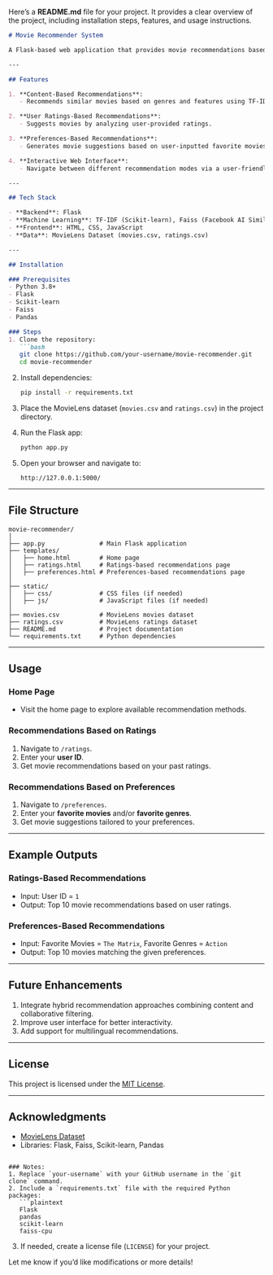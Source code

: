 Here’s a **README.md** file for your project. It provides a clear overview of the project, including installation steps, features, and usage instructions.

```markdown
# Movie Recommender System

A Flask-based web application that provides movie recommendations based on user ratings and preferences. This project leverages content-based filtering (using TF-IDF and Faiss for similarity search) and user input to deliver tailored recommendations.

---

## Features

1. **Content-Based Recommendations**:
   - Recommends similar movies based on genres and features using TF-IDF vectorization and Faiss.

2. **User Ratings-Based Recommendations**:
   - Suggests movies by analyzing user-provided ratings.

3. **Preferences-Based Recommendations**:
   - Generates movie suggestions based on user-inputted favorite movies and genres.

4. **Interactive Web Interface**:
   - Navigate between different recommendation modes via a user-friendly web interface.

---

## Tech Stack

- **Backend**: Flask
- **Machine Learning**: TF-IDF (Scikit-learn), Faiss (Facebook AI Similarity Search)
- **Frontend**: HTML, CSS, JavaScript
- **Data**: MovieLens Dataset (movies.csv, ratings.csv)

---

## Installation

### Prerequisites
- Python 3.8+
- Flask
- Scikit-learn
- Faiss
- Pandas

### Steps
1. Clone the repository:
   ```bash
   git clone https://github.com/your-username/movie-recommender.git
   cd movie-recommender
   ```

2. Install dependencies:
   ```bash
   pip install -r requirements.txt
   ```

3. Place the MovieLens dataset (`movies.csv` and `ratings.csv`) in the project directory.

4. Run the Flask app:
   ```bash
   python app.py
   ```

5. Open your browser and navigate to:
   ```
   http://127.0.0.1:5000/
   ```

---

## File Structure

```
movie-recommender/
│
├── app.py               # Main Flask application
├── templates/
│   ├── home.html        # Home page
│   ├── ratings.html     # Ratings-based recommendations page
│   ├── preferences.html # Preferences-based recommendations page
│
├── static/
│   ├── css/             # CSS files (if needed)
│   ├── js/              # JavaScript files (if needed)
│
├── movies.csv           # MovieLens movies dataset
├── ratings.csv          # MovieLens ratings dataset
├── README.md            # Project documentation
└── requirements.txt     # Python dependencies
```

---

## Usage

### Home Page
- Visit the home page to explore available recommendation methods.

### Recommendations Based on Ratings
1. Navigate to `/ratings`.
2. Enter your **user ID**.
3. Get movie recommendations based on your past ratings.

### Recommendations Based on Preferences
1. Navigate to `/preferences`.
2. Enter your **favorite movies** and/or **favorite genres**.
3. Get movie suggestions tailored to your preferences.

---

## Example Outputs

### Ratings-Based Recommendations
- Input: User ID = `1`
- Output: Top 10 movie recommendations based on user ratings.

### Preferences-Based Recommendations
- Input: Favorite Movies = `The Matrix`, Favorite Genres = `Action`
- Output: Top 10 movies matching the given preferences.

---

## Future Enhancements
1. Integrate hybrid recommendation approaches combining content and collaborative filtering.
2. Improve user interface for better interactivity.
3. Add support for multilingual recommendations.

---

## License
This project is licensed under the [MIT License](LICENSE).

---

## Acknowledgments
- [MovieLens Dataset](https://grouplens.org/datasets/movielens/)
- Libraries: Flask, Faiss, Scikit-learn, Pandas
```

### Notes:
1. Replace `your-username` with your GitHub username in the `git clone` command.
2. Include a `requirements.txt` file with the required Python packages:
   ```plaintext
   Flask
   pandas
   scikit-learn
   faiss-cpu
   ```
3. If needed, create a license file (`LICENSE`) for your project.

Let me know if you’d like modifications or more details!


